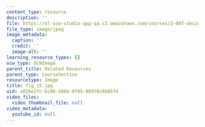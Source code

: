 ```yaml
---
content_type: resource
description: ''
file: https://ol-ocw-studio-app-qa.s3.amazonaws.com/courses/2-007-design-and-manufacturing-i-spring-2009/a026e2fcbc86506b0f0500970c0b85f4_fig_15.jpg
file_type: image/jpeg
image_metadata:
  caption: ''
  credit: ''
  image-alt: ''
learning_resource_types: []
ocw_type: OCWImage
parent_title: Related Resources
parent_type: CourseSection
resourcetype: Image
title: fig_15.jpg
uid: a026e2fc-bc86-506b-0f05-00970c0b85f4
video_files:
  video_thumbnail_file: null
video_metadata:
  youtube_id: null
---
```

